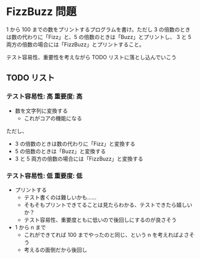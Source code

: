# FizzBuzz 問題

1 から 100 までの数をプリントするプログラムを書け。ただし 3 の倍数のときは数の代わりに「Fizz」と、5 の倍数のときは「Buzz」とプリントし、 3 と 5 両方の倍数の場合には「FizzBuzz」とプリントすること。

テスト容易性、重要性を考えながら TODO リストに落とし込んでいこう

## TODO リスト

### テスト容易性: 高 重要度: 高

- 数を文字列に変換する
  - これがコアの機能になる

ただし、

- 3 の倍数のときは数の代わりに「Fizz」と変換する
- 5 の倍数のときは「Buzz」と変換する
- 3 と 5 両方の倍数の場合には「FizzBuzz」と変換する

### テスト容易性: 低 重要度: 低

- プリントする
  - テスト書くのは難しいかも……
  - そもそもプリントできてることは見たらわかる、テストできたら嬉しいか？
  - テスト容易性、重要度ともに低いので後回しにするのが良さそう
- 1 から n まで
  - これができてれば 100 までやったのと同じ、という n を考えればよさそう
  - 考えるの面倒だから後回し
